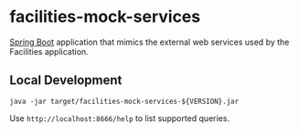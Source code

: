 # facilities-mock-services

[Spring Boot](https://spring.io/projects/spring-boot) application that
mimics the external web services used by the Facilities application.

## Local Development
`java -jar target/facilities-mock-services-${VERSION}.jar`

Use `http://localhost:8666/help` to list supported queries.
